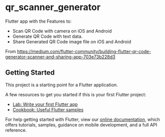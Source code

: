 # qr_scanner_generator

Flutter app with the Features to:

* Scan QR Code with camera on iOS and Android
* Generate QR Code with text data.
* Share Generated QR Code image file on iOS and Android

From https://medium.com/flutter-community/building-flutter-qr-code-generator-scanner-and-sharing-app-703e73b228d3

## Getting Started

This project is a starting point for a Flutter application.

A few resources to get you started if this is your first Flutter project:

- [Lab: Write your first Flutter app](https://flutter.dev/docs/get-started/codelab)
- [Cookbook: Useful Flutter samples](https://flutter.dev/docs/cookbook)

For help getting started with Flutter, view our
[online documentation](https://flutter.dev/docs), which offers tutorials,
samples, guidance on mobile development, and a full API reference.
